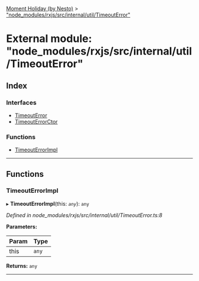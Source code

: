 [Moment Holiday (by Nesto)](../README.md) > ["node_modules/rxjs/src/internal/util/TimeoutError"](../modules/_node_modules_rxjs_src_internal_util_timeouterror_.md)

# External module: "node_modules/rxjs/src/internal/util/TimeoutError"

## Index

### Interfaces

* [TimeoutError](../interfaces/_node_modules_rxjs_src_internal_util_timeouterror_.timeouterror.md)
* [TimeoutErrorCtor](../interfaces/_node_modules_rxjs_src_internal_util_timeouterror_.timeouterrorctor.md)

### Functions

* [TimeoutErrorImpl](_node_modules_rxjs_src_internal_util_timeouterror_.md#timeouterrorimpl)

---

## Functions

<a id="timeouterrorimpl"></a>

###  TimeoutErrorImpl

▸ **TimeoutErrorImpl**(this: *`any`*): `any`

*Defined in node_modules/rxjs/src/internal/util/TimeoutError.ts:8*

**Parameters:**

| Param | Type |
| ------ | ------ |
| this | `any` |

**Returns:** `any`

___

